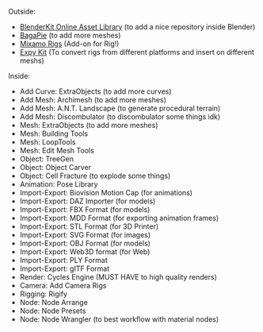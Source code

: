 Outside:

* [BlenderKit Online Asset Library](https://www.blenderkit.com/get-blenderkit/) (to add a nice repository inside Blender)
* [BagaPie](https://abaga.gumroad.com/l/BbGVh) (to add more meshes)
* [Mixamo Rigs](https://substance3d.adobe.com/plugins/mixamo-in-blender/) (Add-on for Rig!)
* [Expy Kit](https://github.com/pKrime/Expy-Kit) (To convert rigs from different platforms and insert on different meshs)

Inside:

* Add Curve: ExtraObjects (to add more curves)
* Add Mesh: Archimesh (to add more meshes)
* Add Mesh: A.N.T. Landscape (to generate procedural terrain)
* Add Mesh: Discombulator (to discombulator some things idk)
* Mesh: ExtraObjects (to add more meshes)
* Mesh: Building Tools
* Mesh: LoopTools
* Mesh: Edit Mesh Tools
* Object: TreeGen
* Object: Object Carver
* Object: Cell Fracture (to explode some things)
* Animation: Pose Library
* Import-Export: Biovision Motion Cap (for animations)
* Import-Export: DAZ Importer (for models)
* Import-Export: FBX Format (for models)
* Import-Export: MDD Format (for exporting animation frames)
* Import-Export: STL Format (for 3D Printer)
* Import-Export: SVG Format (for images)
* Import-Export: OBJ Format (for models)
* Import-Export: Web3D format (for Web)
* Import-Export: PLY Format
* Import-Export: gITF Format
* Render: Cycles Engine (MUST HAVE to high quality renders)
* Camera: Add Camera Rigs
* Rigging: Rigify
* Node: Node Arrange
* Node: Node Presets
* Node: Node Wrangler (to best workflow with material nodes)

